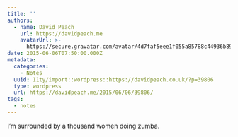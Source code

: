 ```yaml
---
title: ''
authors:
  - name: David Peach
    url: https://davidpeach.me
    avatarUrl: >-
      https://secure.gravatar.com/avatar/4d7faf5eee1f055a85788c44936b8995eaab6dfb004e7854ec747ccb272e91ee?s=96&d=mm&r=g
date: 2015-06-06T07:50:00.000Z
metadata:
  categories:
    - Notes
  uuid: 11ty/import::wordpress::https://davidpeach.co.uk/?p=39806
  type: wordpress
  url: https://davidpeach.me/2015/06/06/39806/
tags:
  - notes
---
```

I’m surrounded by a thousand women doing zumba.